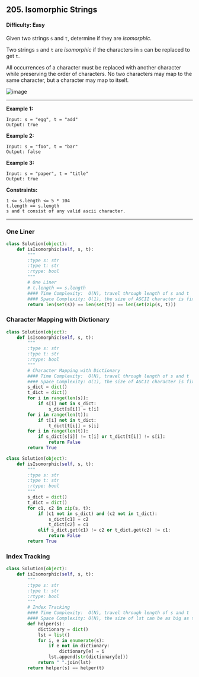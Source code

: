 ## 205. Isomorphic Strings

#### Difficulty: Easy

Given two strings ```s``` and ```t```, determine if they are _isomorphic_.

Two strings ```s``` and ```t``` are _isomorphic_ if the characters in ```s``` can be replaced to get ```t```.

All occurrences of a character must be replaced with another character while preserving the order of characters. No two characters may map to the same character, but a character may map to itself.

![image](https://user-images.githubusercontent.com/35042430/205199206-d37e438b-bb8a-4645-8721-7610eb1f536c.png)

---

__Example 1:__
```
Input: s = "egg", t = "add"
Output: true
```

__Example 2:__
```
Input: s = "foo", t = "bar"
Output: false
```

__Example 3:__
```
Input: s = "paper", t = "title"
Output: true
```
 
__Constraints:__
```
1 <= s.length <= 5 * 104
t.length == s.length
s and t consist of any valid ascii character.
```

---

### One Liner
        
```Python
class Solution(object):
    def isIsomorphic(self, s, t):
        """
        :type s: str
        :type t: str
        :rtype: bool
        """
        # One Liner
        # t.length == s.length
        #### Time Complexity:  O(N), travel through length of s and t
        #### Space Complexity: O(1), the size of ASCII character is fixed with 26 characters     
        return len(set(s)) == len(set(t)) == len(set(zip(s, t)))
```

### Character Mapping with Dictionary

```Python
class Solution(object):
    def isIsomorphic(self, s, t):
        """
        :type s: str
        :type t: str
        :rtype: bool
        """
        # Character Mapping with Dictionary
        #### Time Complexity:  O(N), travel through length of s and t
        #### Space Complexity: O(1), the size of ASCII character is fixed with 26 characters
        s_dict = dict()
        t_dict = dict()
        for i in range(len(s)):
            if s[i] not in s_dict:
                s_dict[s[i]] = t[i]
        for i in range(len(t)):
            if t[i] not in t_dict:
                t_dict[t[i]] = s[i]
        for i in range(len(t)):
            if s_dict[s[i]] != t[i] or t_dict[t[i]] != s[i]:
                return False
        return True
```

```Python
class Solution(object):
    def isIsomorphic(self, s, t):
        """
        :type s: str
        :type t: str
        :rtype: bool
        """
        s_dict = dict()
        t_dict = dict()                    
        for c1, c2 in zip(s, t):
            if (c1 not in s_dict) and (c2 not in t_dict):
                s_dict[c1] = c2
                t_dict[c2] = c1
            elif s_dict.get(c1) != c2 or t_dict.get(c2) != c1:
                return False
        return True
```

### Index Tracking

```Python
class Solution(object):
    def isIsomorphic(self, s, t):
        """
        :type s: str
        :type t: str
        :rtype: bool
        """
        # Index Tracking
        #### Time Complexity:  O(N), travel through length of s and t
        #### Space Complexity: O(N), the size of lst can be as big as the size of input
        def helper(s):
            dictionary = dict()
            lst = list()
            for i, e in enumerate(s):
                if e not in dictionary:
                    dictionary[e] = i
                lst.append(str(dictionary[e]))
            return " ".join(lst)
        return helper(s) == helper(t)

